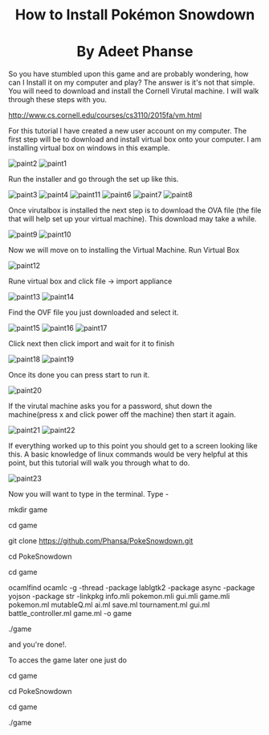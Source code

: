 <center> <h1>How to Install Pokémon Snowdown </h1> </center>
<center> <h1>By Adeet Phanse</h1> </center>
So you have stumbled upon this game and are probably wondering, how can I Install it on my computer and play? The answer is it's not that simple. You will need to download and install the Cornell Virutal machine. I will walk through these steps with you.

http://www.cs.cornell.edu/courses/cs3110/2015fa/vm.html

For this tutorial I have created a new user account on my computer. The first step will be to download and install virtual box onto your computer. I am installing virtual box on windows in this example.

![paint2](https://github.com/Phansa/PokeSnowdown/blob/master/Documentation/How-To-Install-Game-Images/paint2.png)
![paint1](https://github.com/Phansa/PokeSnowdown/blob/master/Documentation/How-To-Install-Game-Images/paint1.png)

Run the installer and go through the set up like this.

![paint3](https://github.com/Phansa/PokeSnowdown/blob/master/Documentation/How-To-Install-Game-Images/paint3.png)
![paint4](https://github.com/Phansa/PokeSnowdown/blob/master/Documentation/How-To-Install-Game-Images/paint4.png)
![paint11](https://github.com/Phansa/PokeSnowdown/blob/master/Documentation/How-To-Install-Game-Images/paint11.png)
![paint6](https://github.com/Phansa/PokeSnowdown/blob/master/Documentation/How-To-Install-Game-Images/paint6.png)
![paint7](https://github.com/Phansa/PokeSnowdown/blob/master/Documentation/How-To-Install-Game-Images/paint7.png)
![paint8](https://github.com/Phansa/PokeSnowdown/blob/master/Documentation/How-To-Install-Game-Images/paint8.png)

Once virutalbox is installed the next step is to download the OVA file (the file that will help set up your virtual machine). This download may take a while.

![paint9](https://github.com/Phansa/PokeSnowdown/blob/master/Documentation/How-To-Install-Game-Images/paint9.png)
![paint10](https://github.com/Phansa/PokeSnowdown/blob/master/Documentation/How-To-Install-Game-Images/paint10.png)

Now we will move on to installing the Virtual Machine. Run Virtual Box

![paint12](https://github.com/Phansa/PokeSnowdown/blob/master/Documentation/How-To-Install-Game-Images/paint12.png)

Rune virtual box and click file -> import appliance

![paint13](https://github.com/Phansa/PokeSnowdown/blob/master/Documentation/How-To-Install-Game-Images/paint13.png)
![paint14](https://github.com/Phansa/PokeSnowdown/blob/master/Documentation/How-To-Install-Game-Images/paint14.png)

Find the OVF file you just downloaded and select it.

![paint15](https://github.com/Phansa/PokeSnowdown/blob/master/Documentation/How-To-Install-Game-Images/paint15.png)
![paint16](https://github.com/Phansa/PokeSnowdown/blob/master/Documentation/How-To-Install-Game-Images/paint16.png)
![paint17](https://github.com/Phansa/PokeSnowdown/blob/master/Documentation/How-To-Install-Game-Images/paint17.png)

Click next then click import and wait for it to finish

![paint18](https://github.com/Phansa/PokeSnowdown/blob/master/Documentation/How-To-Install-Game-Images/paint18.png)
![paint19](https://github.com/Phansa/PokeSnowdown/blob/master/Documentation/How-To-Install-Game-Images/paint19.png)

Once its done you can press start to run it.

![paint20](https://github.com/Phansa/PokeSnowdown/blob/master/Documentation/How-To-Install-Game-Images/paint20.png)

If the virutal machine asks you for a password, shut down the machine(press x and click power off the machine) then start it again.

![paint21](https://github.com/Phansa/PokeSnowdown/blob/master/Documentation/How-To-Install-Game-Images/paint21.png)
![paint22](https://github.com/Phansa/PokeSnowdown/blob/master/Documentation/How-To-Install-Game-Images/paint22.png)

If everything worked up to this point you should get to a screen looking like this. A basic knowledge of linux commands would be very helpful at this point, but this tutorial will walk you through what to do. 

![paint23](https://github.com/Phansa/PokeSnowdown/blob/master/Documentation/How-To-Install-Game-Images/paint23.png)

Now you will want to type in the terminal. Type -

mkdir game 

cd game

git clone https://github.com/Phansa/PokeSnowdown.git

cd PokeSnowdown

cd game

ocamlfind ocamlc -g -thread -package lablgtk2 -package async -package yojson -package str -linkpkg info.mli pokemon.mli gui.mli game.mli pokemon.ml mutableQ.ml ai.ml save.ml tournament.ml gui.ml battle_controller.ml game.ml -o game

./game 

and you're done!.

To acces the game later one just do

cd game

cd PokeSnowdown

cd game

./game

